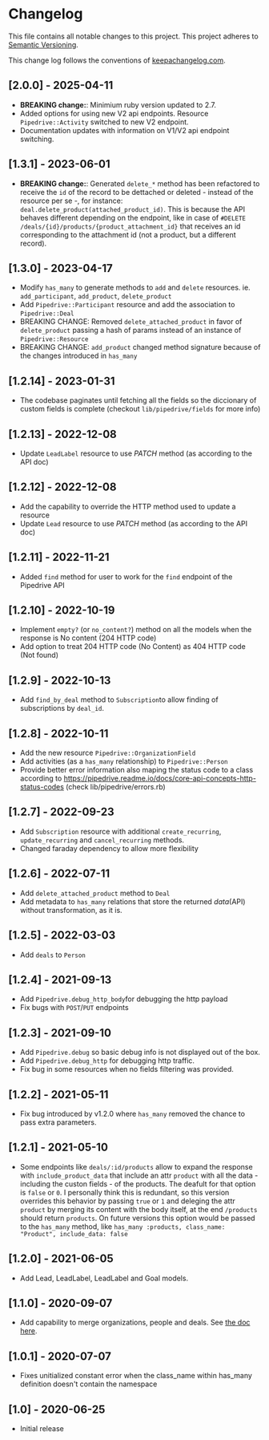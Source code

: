 # Changelog

This file contains all notable changes to this project.
This project adheres to [Semantic Versioning](http://semver.org/).

This change log follows the conventions of [keepachangelog.com](http://keepachangelog.com/).

## [2.0.0] - 2025-04-11
- **BREAKING change:**: Minimium ruby version updated to 2.7.
- Added options for using new V2 api endpoints. Resource `Pipedrive::Activity` switched to new V2 endpoint.
- Documentation updates with information on V1/V2 api endpoint switching.

## [1.3.1] - 2023-06-01

- **BREAKING change:**: Generated `delete_*` method has been refactored to receive the `id` of the record to be dettached or deleted - instead of the resource per se -, for instance: `deal.delete_product(attached_product_id)`. This is because the API behaves different depending on the endpoint, like in case of `#DELETE /deals/{id}/products/{product_attachment_id}` that receives an id corresponding to the attachment id (not a product, but a different record).

## [1.3.0] - 2023-04-17

- Modify `has_many` to generate methods to `add` and `delete` resources. ie. `add_participant`, `add_product`, `delete_product`
- Add `Pipedrive::Participant` resource and add the association to `Pipedrive::Deal`
- BREAKING CHANGE: Removed `delete_attached_product` in favor of `delete_product` passing a hash of params instead of an instance of `Pipedrive::Resource`
- BREAKING CHANGE: `add_product` changed method signature because of the changes introduced in `has_many`

## [1.2.14] - 2023-01-31

- The codebase paginates until fetching all the fields so the diccionary of custom fields is complete (checkout `lib/pipedrive/fields` for more info)

## [1.2.13] - 2022-12-08

- Update `LeadLabel` resource to use _PATCH_ method (as according to the API doc)

## [1.2.12] - 2022-12-08

- Add the capability to override the HTTP method used to update a resource
- Update `Lead` resource to use _PATCH_ method (as according to the API doc)

## [1.2.11] - 2022-11-21

- Added `find` method for user to work for the `find` endpoint of the Pipedrive API

## [1.2.10] - 2022-10-19

- Implement `empty?` (or `no_content?`) method on all the models when the response is No content (204 HTTP code)
- Add option to treat 204 HTTP code (No Content) as 404 HTTP code (Not found)

## [1.2.9] - 2022-10-13

- Add `find_by_deal` method to `Subscription`to allow finding of subscriptions by `deal_id`.

## [1.2.8] - 2022-10-11

- Add the new resource `Pipedrive::OrganizationField`
- Add activities (as a `has_many` relationship) to `Pipedrive::Person`
- Provide better error information also maping the status code to a class according to https://pipedrive.readme.io/docs/core-api-concepts-http-status-codes (check lib/pipedrive/errors.rb)

## [1.2.7] - 2022-09-23

- Add `Subscription` resource with additional `create_recurring`, `update_recurring` and `cancel_recurring` methods.
- Changed faraday dependency to allow more flexibility

## [1.2.6] - 2022-07-11

- Add `delete_attached_product` method to `Deal`
- Add metadata to `has_many` relations that store the returned _data_(API) without transformation, as it is.

## [1.2.5] - 2022-03-03

- Add `deals` to `Person`

## [1.2.4] - 2021-09-13

- Add `Pipedrive.debug_http_body`for debugging the http payload
- Fix bugs with `POST`/`PUT` endpoints

## [1.2.3] - 2021-09-10

- Add `Pipedrive.debug` so basic debug info is not displayed out of the box.
- Add `Pipedrive.debug_http` for debugging http traffic.
- Fix bug in some resources when no fields filtering was provided.

## [1.2.2] - 2021-05-11

- Fix bug introduced by v1.2.0 where `has_many` removed the chance to pass extra parameters.

## [1.2.1] - 2021-05-10

- Some endpoints like `deals/:id/products` allow to expand the response with `include_product_data` that include an attr `product` with all the data - including the custon fields - of the products. The deafult for that option is `false` or `0`. I personally think this is redundant, so this version overrides this behavior by passing `true` or `1` and deleging the attr `product` by merging its content with the body itself, at the end `/products` should return `products`. On future versions this option would be passed to the `has_many` method, like `has_many :products, class_name: "Product", include_data: false`

## [1.2.0] - 2021-06-05

- Add Lead, LeadLabel, LeadLabel and Goal models.

## [1.1.0] - 2020-09-07

- Add capability to merge organizations, people and deals. See [the doc here](https://developers.pipedrive.com/docs/api/v1/#!/Organizations/put_organizations_id_merge).

## [1.0.1] - 2020-07-07

- Fixes unitialized constant error when the class_name within has_many definition doesn't contain the namespace

## [1.0] - 2020-06-25

- Initial release
